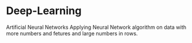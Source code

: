 # Deep-Learning
Artificial Neural Networks
Applying Neural Network algorithm on data with more numbers and fetures and large numbers in rows.
